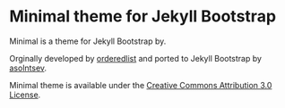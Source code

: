 Minimal theme for Jekyll Bootstrap
==========================

Minimal is a theme for Jekyll Bootstrap by.

Orginally developed by [orderedlist](https://github.com/orderedlist/minimal)
and ported to Jekyll Bootstrap by [asolntsev](https://github.com/asolntsev).

Minimal theme is available under the [Creative Commons Attribution 3.0 License](http://creativecommons.org/licenses/by-sa/3.0/).